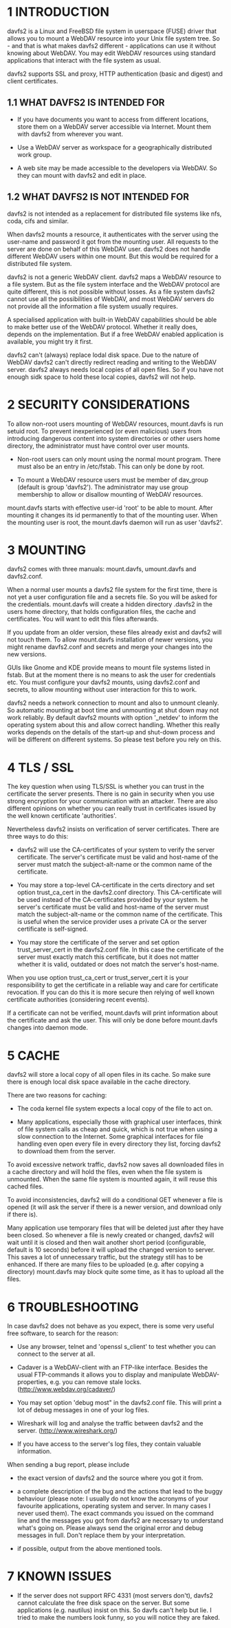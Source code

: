 # 1 INTRODUCTION

davfs2 is a Linux and FreeBSD file system in userspace (FUSE) driver that
allows you to mount a WebDAV resource into your Unix file system tree. So - and
that is what makes davfs2 different - applications can use it without knowing
about WebDAV.  You may edit WebDAV resources using standard applications that
interact with the file system as usual.

davfs2 supports SSL and proxy, HTTP authentication (basic and digest)
and client certificates.

## 1.1 WHAT DAVFS2 IS INTENDED FOR

- If you have documents you want to access from different locations, store
  them on a WebDAV server accessible via Internet. Mount them with davfs2
  from wherever you want.

- Use a WebDAV server as workspace for a geographically distributed work group.

- A web site may be made accessible to the developers via WebDAV. So they
  can mount with davfs2 and edit in place.

## 1.2 WHAT DAVFS2 IS NOT INTENDED FOR

davfs2 is not intended as a replacement for distributed file systems like
nfs, coda, cifs and similar.

When davfs2 mounts a resource, it authenticates with the server using the
user-name and password it got from the mounting user. All requests to the
server are done on behalf of this WebDAV user. davfs2 does not handle different
WebDAV users within one mount. But this would be required for a distributed
file system.

davfs2 is not a generic WebDAV client. davfs2 maps a WebDAV resource to a file
system. But as the file system interface and the WebDAV protocol are quite
different, this is not possible without losses. As a file system davfs2 cannot
use all the possibilities of WebDAV, and most WebDAV servers do not provide all
the information a file system usually requires.

A specialised application with built-in WebDAV capabilities should be able to
make better use of the WebDAV protocol. Whether it really does, depends on the
implementation. But if a free WebDAV enabled application is available, you
might try it first.

davfs2 can't (always) replace lodal disk space. Due to the nature of WebDAV
davfs2 can't directly redirect reading and writing to the WebDAV server. davfs2
always needs local copies of all open files. So if you have not enough sidk
space to hold these local copies, davfs2 will not help.

# 2 SECURITY CONSIDERATIONS

To allow non-root users mounting of WebDAV resources, mount.davfs is run
setuid root. To prevent inexperienced (or even malicious) users from introducing
dangerous content into system directories or other users home directory,
the administrator must have control over user mounts.

- Non-root users can only mount using the normal mount program. There must
  also be an entry in /etc/fstab. This can only be done by root.

- To mount a WebDAV resource users must be member of dav_group (default is
  group 'davfs2'). The administrator may use group membership to allow or
  disallow mounting of WebDAV resources.

mount.davfs starts with effective user-id 'root' to be able to mount. After
mounting it changes its id permanently to that of the mounting user. When
the mounting user is root, the mount.davfs daemon will run as user 'davfs2'.


# 3 MOUNTING

davfs2 comes with three manuals: mount.davfs, umount.davfs and davfs2.conf.

When a normal user mounts a davfs2 file system for the first time, there
is not yet a user configuration file and a secrets file. So you will be asked
for the credentials. mount.davfs will create a hidden directory .davfs2 in
the users home directory, that holds configuration files, the cache and
certificates. You will want to edit this files afterwards.

If you update from an older version, these files already exist and davfs2
will not touch them. To allow mount.davfs installation of newer versions,
you might rename davfs2.conf and secrets and merge your changes into the
new versions.

GUIs like Gnome and KDE provide means to mount file systems listed in
fstab. But at the moment there is no means to ask the user for credentials
etc. You must configure your davfs2 mounts, using davfs2.conf and secrets,
to allow mounting without user interaction for this to work.

davfs2 needs a network connection to mount and also to unmount cleanly. So
automatic mounting at boot time and unmounting at shut down may not work
reliably. By default davfs2 mounts with option '_netdev' to inform the
operating system about this and allow correct handling. Whether this really
works depends on the details of the start-up and shut-down process and will
be different on different systems. So please test before you rely on this.


# 4 TLS / SSL

The key question when using TLS/SSL is whether you can trust in the certificate
the server presents. There is no gain in security when you use strong
encryption for your communication with an attacker. There are also different
opinions on whether you can really trust in certificates issued by the well
known certificate 'authorities'.

Nevertheless davfs2 insists on verification of server certificates. There
are three ways to do this:

- davfs2 will use the CA-certificates of your system to verify the server
  certificate. The server's certificate must be valid and host-name of the
   server must match the subject-alt-name or the common name of the certificate.

- You may store a top-level CA-certificate in the certs directory and set
  option trust_ca_cert in the davfs2.conf directory. This CA-certificate will
  be used instead of the CA-certificates provided by your system. he server's
  certificate must be valid and host-name of the server must match the
  subject-alt-name or the common name of the certificate.
  This is useful when the service provider uses a private CA or the server
  certificate is self-signed.

- You may store the certificate of the server and set option trust_server_cert
  in the davfs2.conf file. In this case the certificate of the server must
  exactly match this certificate, but it does not matter whether it is valid,
  outdated or does not match the server's host-name.

When you use option trust_ca_cert or trust_server_cert it is your responsibility
to get the certificate in a reliable way and care for certificate revocation.
If you can do this it is more secure then relying of well known certificate
authorities (considering recent events).

If a certificate can not be verified, mount.davfs will print information about
the certificate and ask the user. This will only be done before mount.davfs
changes into daemon mode.


# 5 CACHE

davfs2 will store a local copy of all open files in its cache. So make sure
there is enough local disk space available in the cache directory.

There are two reasons for caching:

- The coda kernel file system expects a local copy of the file to act on.

- Many applications, especially those with graphical user interfaces, think
  of file system calls as cheap and quick, which is not true when using a slow
  connection to the Internet. Some graphical interfaces for file handling even
  open every file in every directory they list, forcing davfs2 to download them
  from the server.

To avoid excessive network traffic, davfs2 now saves all downloaded files in a
cache directory and will hold the files, even when the file system is
unmounted. When the same file system is mounted again, it will reuse this
cached files.

To avoid inconsistencies, davfs2 will do a conditional GET whenever a file is
opened (it will ask the server if there is a newer version, and download only
if there is).

Many application use temporary files that will be deleted just after they have
been closed. So whenever a file is newly created or changed, davfs2 will wait
until it is closed and then wait another short period (configurable, default
is 10 seconds) before it will upload the changed version to server. This saves
a lot of unnecessary traffic, but the strategy still has to be enhanced. If
there are many files to be uploaded (e.g. after copying a directory)
mount.davfs may block quite some time, as it has to upload all the files.


# 6 TROUBLESHOOTING

In case davfs2 does not behave as you expect, there is some very useful free
software, to search for the reason:

- Use any browser, telnet and 'openssl s_client' to test whether you can
  connect to the server at all.

- Cadaver is a WebDAV-client with an FTP-like interface. Besides the usual
  FTP-commands it allows you to display and manipulate WebDAV-properties, e.g.
  you can remove stale locks. (http://www.webdav.org/cadaver/)

- You may set option 'debug most" in the davfs2.conf file. This will print a
  lot of debug messages in one of your log files.

- Wireshark will log and analyse the traffic between davfs2 and the server.
  (http://www.wireshark.org/)

- If you have access to the server's log files, they contain valuable
  information.

When sending a bug report, please include

- the exact version of davfs2 and the source where you got it from.

- a complete description of the bug and the actions that lead to the buggy
  behaviour (please note: I usually do not know the acronyms of your favourite
  applications, operating system and server. In many cases I never used them).
  The exact commands you issued on the command line and the messages you got
  from davfs2 are necessary to understand what's going on.
  Please always send the original error and debug messages in full. Don't
  replace them by your interpretation.

- if possible, output from the above mentioned tools.


# 7 KNOWN ISSUES

- If the server does not support RFC 4331 (most servers don't), davfs2 cannot
  calculate the free disk space on the server. But some applications
  (e.g. nautilus) insist on this. So davfs can't help but lie. I tried to
  make the numbers look funny, so you will notice they are faked.

